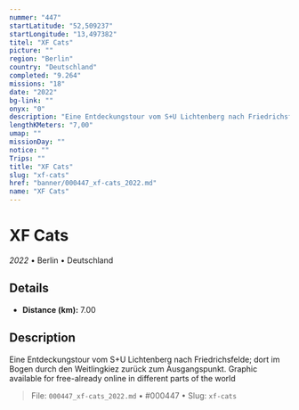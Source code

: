```yaml
---
nummer: "447"
startLatitude: "52,509237"
startLongitude: "13,497382"
titel: "XF Cats"
picture: ""
region: "Berlin"
country: "Deutschland"
completed: "9.264"
missions: "18"
date: "2022"
bg-link: ""
onyx: "0"
description: "Eine Entdeckungstour vom S+U Lichtenberg nach Friedrichsfelde; dort im Bogen durch den Weitlingkiez zurück zum Ausgangspunkt.\nGraphic available for free-already online in different parts of the world"
lengthKMeters: "7,00"
umap: ""
missionDay: ""
notice: ""
Trips: ""
title: "XF Cats"
slug: "xf-cats"
href: "banner/000447_xf-cats_2022.md"
name: "XF Cats"
---
```

# XF Cats

*2022* • Berlin • Deutschland





## Details
- **Distance (km):** 7.00






## Description
Eine Entdeckungstour vom S+U Lichtenberg nach Friedrichsfelde; dort im Bogen durch den Weitlingkiez zurück zum Ausgangspunkt.
Graphic available for free-already online in different parts of the world




> File: `000447_xf-cats_2022.md` • #000447 • Slug: `xf-cats`

